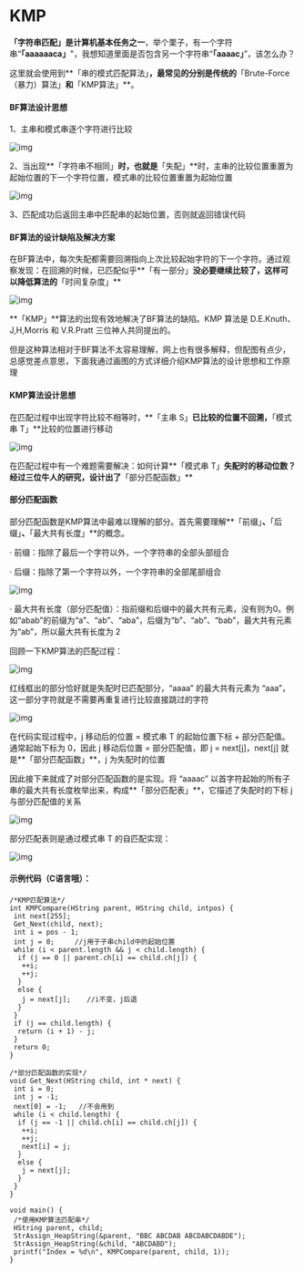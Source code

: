 # KMP

**「****字符串匹配****」**是**计算机基本任务之一**，举个栗子，有一个字符串“**「aaaaaaca」**"，我想知道里面是否包含另一个字符串“**「aaaac」**”，该怎么办？

这里就会使用到**「串的模式匹配算法」**，最常见的分别是传统的**「Brute-Force（暴力）算法」**和**「KMP算法」**。

#### BF算法设计思想

1、主串和模式串逐个字符进行比较

![img](https://mmbiz.qpic.cn/mmbiz_png/4lWibDPClDrkPcwuUTeaAicvhEkogn0jHmdaaa1RpibFqIT0vMH3TmsOJ2xgwN0VLKmbzIVzQxSaVUxNsWiaAEdyCg/640?wx_fmt=png&tp=webp&wxfrom=5&wx_lazy=1&wx_co=1)

2、当出现**「字符串不相同」**时，也就是**「失配」**时，主串的比较位置重置为起始位置的下一个字符位置，模式串的比较位置重置为起始位置

![img](https://mmbiz.qpic.cn/mmbiz_png/4lWibDPClDrkPcwuUTeaAicvhEkogn0jHmyhdN5zDxTVn3A8bXVhZvIJYFnUoJTEUw01ROdpOT9YiboWBlcmZ0hXQ/640?wx_fmt=png&tp=webp&wxfrom=5&wx_lazy=1&wx_co=1)

3、匹配成功后返回主串中匹配串的起始位置，否则就返回错误代码

#### BF算法的设计缺陷及解决方案

在BF算法中，每次失配都需要回溯指向上次比较起始字符的下一个字符。通过观察发现：在回溯的时候，已匹配似乎**「有一部分」**没必要继续比较了，这样可以降低算法的**「时间复杂度」**

![img](https://mmbiz.qpic.cn/mmbiz_png/4lWibDPClDrkPcwuUTeaAicvhEkogn0jHm0pqYARF8Ao1JvKJwmCiaf7NPHM6iasjdKbHqKqqibaq1lzqswYU3dzSvQ/640?wx_fmt=png&tp=webp&wxfrom=5&wx_lazy=1&wx_co=1)

**「KMP」**算法的出现有效地解决了BF算法的缺陷。KMP 算法是 D.E.Knuth、J,H,Morris 和 V.R.Pratt 三位神人共同提出的。

但是这种算法相对于BF算法不太容易理解，网上也有很多解释，但配图有点少，总感觉差点意思，下面我通过画图的方式详细介绍KMP算法的设计思想和工作原理

#### KMP算法设计思想

在匹配过程中出现字符比较不相等时，**「主串 S」**已比较的位置不回溯，**「模式串 T」**比较的位置进行移动

![img](https://mmbiz.qpic.cn/mmbiz_png/4lWibDPClDrkPcwuUTeaAicvhEkogn0jHmtWYuIoJQmwUGHv6dhiaibfBVxs2T82S8VuEXTgMa4z3ayIEd8fW9CyVA/640?wx_fmt=png&tp=webp&wxfrom=5&wx_lazy=1&wx_co=1)

在匹配过程中有一个难题需要解决：如何计算**「模式串 T」**失配时的移动位数？经过三位牛人的研究，设计出了**「部分匹配函数」**

#### 部分匹配函数

部分匹配函数是KMP算法中最难以理解的部分。首先需要理解**「前缀」**、**「后缀」**、**「最大共有长度」**的概念。

· 前缀：指除了最后一个字符以外，一个字符串的全部头部组合

· 后缀：指除了第一个字符以外，一个字符串的全部尾部组合

![img](https://mmbiz.qpic.cn/mmbiz_png/4lWibDPClDrkPcwuUTeaAicvhEkogn0jHmfx1q7P8TUnbVWxfE7jLcqgU2nMnZPcZaXCyRty7R9teJ0JLSV4qRKQ/640?wx_fmt=png&tp=webp&wxfrom=5&wx_lazy=1&wx_co=1)

· 最大共有长度（部分匹配值）：指前缀和后缀中的最大共有元素，没有则为0。例如“abab”的前缀为“a”、“ab”、“aba”，后缀为“b”、“ab”、“bab”，最大共有元素为“ab”，所以最大共有长度为 2

回顾一下KMP算法的匹配过程：

![img](https://mmbiz.qpic.cn/mmbiz_png/4lWibDPClDrkPcwuUTeaAicvhEkogn0jHmZ4fechVVqXFUTUJaibdNJmVRtWZYImymOscMlc9gdeOhSKmt9lfQxgw/640?wx_fmt=png&tp=webp&wxfrom=5&wx_lazy=1&wx_co=1)

红线框出的部分恰好就是失配时已匹配部分，“aaaa” 的最大共有元素为 “aaa”，这一部分字符就是不需要再重复进行比较直接跳过的字符

![img](https://mmbiz.qpic.cn/mmbiz_png/4lWibDPClDrkPcwuUTeaAicvhEkogn0jHmmMGJHTrom4Uthd6iabvG1GFv3QAv30Licyudh7A79Cbyt57EBjB4x7LQ/640?wx_fmt=png&tp=webp&wxfrom=5&wx_lazy=1&wx_co=1)

在代码实现过程中，j 移动后的位置 = 模式串 T 的起始位置下标 + 部分匹配值。通常起始下标为 0，因此 j 移动后位置 = 部分匹配值，即 j = next[j]，next[j] 就是**「部分匹配函数」**，j 为失配时的位置

因此接下来就成了对部分匹配函数的是实现。将 “aaaac” 以首字符起始的所有子串的最大共有长度枚举出来，构成**「部分匹配表」**，它描述了失配时的下标 j 与部分匹配值的关系

![img](https://mmbiz.qpic.cn/mmbiz_png/4lWibDPClDrkPcwuUTeaAicvhEkogn0jHm8ozHaJUNRq9rsLjniaOGBopOoAHA7kwHDwHuvLcic1WmFHTapPGTBib2w/640?wx_fmt=png&tp=webp&wxfrom=5&wx_lazy=1&wx_co=1)

部分匹配表则是通过模式串 T 的自匹配实现：

![img](https://mmbiz.qpic.cn/mmbiz_png/4lWibDPClDrkPcwuUTeaAicvhEkogn0jHm0h2bv4QYrVmkibVqAfcib1yqwjjickibibNQcvrpq6V95bcG8N2rFOgibJvg/640?wx_fmt=png&tp=webp&wxfrom=5&wx_lazy=1&wx_co=1)

#### 示例代码（C语言哦）：

```
/*KMP匹配算法*/
int KMPCompare(HString parent, HString child, intpos) {
 int next[255];
 Get_Next(child, next);
 int i = pos - 1;
 int j = 0;     //j用于子串child中的起始位置
 while (i < parent.length && j < child.length) {
  if (j == 0 || parent.ch[i] == child.ch[j]) {
   ++i;
   ++j;
  }
  else {
   j = next[j];    //i不变，j后退
  }
 }
 if (j == child.length) {
  return (i + 1) - j;
 }
 return 0;
}

/*部分匹配函数的实现*/
void Get_Next(HString child, int * next) {
 int i = 0;
 int j = -1;
 next[0] = -1;   //不会用到
 while (i < child.length) {
  if (j == -1 || child.ch[i] == child.ch[j]) {
   ++i;
   ++j;
   next[i] = j;
  }
  else {
   j = next[j];
  }
 }
}

void main() {
 /*使用KMP算法匹配串*/
 HString parent, child;
 StrAssign_HeapString(&parent, "BBC ABCDAB ABCDABCDABDE");
 StrAssign_HeapString(&child, "ABCDABD");
 printf("Index = %d\n", KMPCompare(parent, child, 1));
}
```